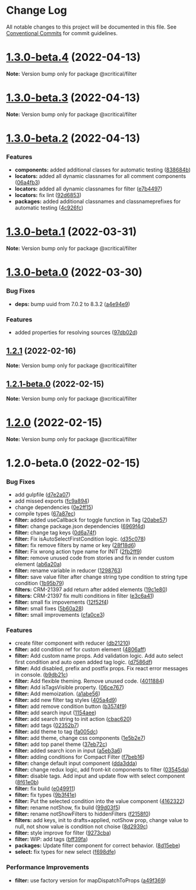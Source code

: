 # Change Log

All notable changes to this project will be documented in this file.
See [Conventional Commits](https://conventionalcommits.org) for commit guidelines.

# [1.3.0-beta.4](https://github.com/xcritical-software/xc-front-kit/compare/@xcritical/filter@1.3.0-beta.3...@xcritical/filter@1.3.0-beta.4) (2022-04-13)

**Note:** Version bump only for package @xcritical/filter





# [1.3.0-beta.3](https://github.com/xcritical-software/xc-front-kit/compare/@xcritical/filter@1.3.0-beta.2...@xcritical/filter@1.3.0-beta.3) (2022-04-13)

**Note:** Version bump only for package @xcritical/filter





# [1.3.0-beta.2](https://github.com/xcritical-software/xc-front-kit/compare/@xcritical/filter@1.3.0-beta.1...@xcritical/filter@1.3.0-beta.2) (2022-04-13)


### Features

* **components:** added additional classes for automatic testing ([838684b](https://github.com/xcritical-software/xc-front-kit/commit/838684b1e96cd2a9a40620e7a67cb49b78c594b1))
* **locators:** added all dynamic classnames for all comment components ([06a4fb3](https://github.com/xcritical-software/xc-front-kit/commit/06a4fb3bbb096fe51591df9622e37379215bc803))
* **locators:** added all dynamic classnames for filter ([e7b4497](https://github.com/xcritical-software/xc-front-kit/commit/e7b44970be494493f7a0dfa11518fa516e5d9b06))
* **locators:** fix lint ([92d6853](https://github.com/xcritical-software/xc-front-kit/commit/92d6853938e622b3453438b91f7c4e2151550aab))
* **packages:** added additional classnames and classnameprefixes for automatic testing ([4c926fc](https://github.com/xcritical-software/xc-front-kit/commit/4c926fc7439650c7f0a71bcda6c06a4810e41276))





# [1.3.0-beta.1](https://github.com/xcritical-software/xc-front-kit/compare/@xcritical/filter@1.3.0-beta.0...@xcritical/filter@1.3.0-beta.1) (2022-03-31)

**Note:** Version bump only for package @xcritical/filter





# [1.3.0-beta.0](https://github.com/xcritical-software/xc-front-kit/compare/@xcritical/filter@1.2.1...@xcritical/filter@1.3.0-beta.0) (2022-03-30)


### Bug Fixes

* **deps:** bump uuid from 7.0.2 to 8.3.2 ([a4e94e9](https://github.com/xcritical-software/xc-front-kit/commit/a4e94e9be176d1a03ec4a446d556e416b0ba200c))


### Features

* added properties for resolving sources ([97db02d](https://github.com/xcritical-software/xc-front-kit/commit/97db02d3db87f45c151befbdb3d6e43f44d66997))





## [1.2.1](https://github.com/xcritical-software/xc-front-kit/compare/@xcritical/filter@1.2.1-beta.0...@xcritical/filter@1.2.1) (2022-02-16)

**Note:** Version bump only for package @xcritical/filter





## [1.2.1-beta.0](https://github.com/xcritical-software/xc-front-kit/compare/@xcritical/filter@1.2.0...@xcritical/filter@1.2.1-beta.0) (2022-02-15)

**Note:** Version bump only for package @xcritical/filter





# [1.2.0](https://github.com/xcritical-software/xc-front-kit/compare/@xcritical/filter@1.2.0-beta.0...@xcritical/filter@1.2.0) (2022-02-15)

**Note:** Version bump only for package @xcritical/filter





# 1.2.0-beta.0 (2022-02-15)


### Bug Fixes

* add gulpfile ([d7e2a07](https://github.com/xcritical-software/xc-front-kit/commit/d7e2a07c20c6002f1f75c00e4433faf48964fa72))
* add missed exports ([fc9a894](https://github.com/xcritical-software/xc-front-kit/commit/fc9a894ad7c29fae1f4a69dfbbae0da76643fc7c))
* change dependencies ([0e2ff15](https://github.com/xcritical-software/xc-front-kit/commit/0e2ff156c514faefff5fbda8b446a28000cf662f))
* compile types ([67a87ec](https://github.com/xcritical-software/xc-front-kit/commit/67a87ecdec159e9f613a0836ee4189c508ef7f7e))
* **filter:** added useCallback for toggle function in Tag ([20abe57](https://github.com/xcritical-software/xc-front-kit/commit/20abe578cd8b8b4b1d994287145ab6181772f14d))
* **filter:** change package.json dependencies ([6969f4d](https://github.com/xcritical-software/xc-front-kit/commit/6969f4d4a1e14bb55dfda3204aeaa83b0f9ec98f))
* **filter:** change tag keys ([0d6a74f](https://github.com/xcritical-software/xc-front-kit/commit/0d6a74f4c97c3356f7adc82bc248fc95cbcdb685))
* **filter:** Fix isAutoSelectFirstCondition logic. ([d35c078](https://github.com/xcritical-software/xc-front-kit/commit/d35c078e88392ad873fb4a97a3f8b28cab52c790))
* **filter:** fix remove filters by name or key ([28f18d6](https://github.com/xcritical-software/xc-front-kit/commit/28f18d68307b087c428b735fab6ee30528a2522b))
* **filter:** Fix wrong action type name for INIT ([2fb2ff9](https://github.com/xcritical-software/xc-front-kit/commit/2fb2ff9d8043796412b9a05382f69fbc4e23e93e))
* **filter:** remove unused code from stories and fix in render custom element ([ab6a20a](https://github.com/xcritical-software/xc-front-kit/commit/ab6a20a1d1127a3dc2c706d31d9385ecd22e6c8f))
* **filter:** rename variable in reducer ([1298763](https://github.com/xcritical-software/xc-front-kit/commit/129876322bffa1653c080a5d157ecd6a1b32a6ab))
* **filter:** save value filter after change string type condition to string type condition ([1b95b79](https://github.com/xcritical-software/xc-front-kit/commit/1b95b792e253956f7df4c8428ec94577f4c4b08d))
* **filters:** CRM-21397 add return after added elements ([19c1e80](https://github.com/xcritical-software/xc-front-kit/commit/19c1e8042baab7bf347931071279247bbb8496d8))
* **filters:** CRM-21397 fix multi conditions in filter ([e3c6a41](https://github.com/xcritical-software/xc-front-kit/commit/e3c6a41247ab3f077955a0a034dfe92a67b3570c))
* **filter:** small fix impovements ([12f52f4](https://github.com/xcritical-software/xc-front-kit/commit/12f52f4fbbfe3191b4976c087291fb3317b31063))
* **filter:** small fixes ([5b60a28](https://github.com/xcritical-software/xc-front-kit/commit/5b60a283df1e07c3c3d361b33cf60211dd42f0ef))
* **filter:** small improvements ([cfa0ce3](https://github.com/xcritical-software/xc-front-kit/commit/cfa0ce38b20d53590216d08769279459eeb34314))


### Features

* create filter component with reducer ([db21210](https://github.com/xcritical-software/xc-front-kit/commit/db21210d901d44165c9e9779f4922ee4e9809215))
* **filter:** add condition ref for custom element ([4806aff](https://github.com/xcritical-software/xc-front-kit/commit/4806aff3d806330e49f095bb4e29d9753ab663b3))
* **filter:** Add custom name props. Add validation logic. Add auto select first condition and auto open added tag logic. ([d7586df](https://github.com/xcritical-software/xc-front-kit/commit/d7586dfcfa453b4455e66e6844ddbd65c0bb10b7))
* **filter:** Add disabled, prefix and postfix props. Fix react error messages in console. ([b9db21c](https://github.com/xcritical-software/xc-front-kit/commit/b9db21c6da797c5ab19ce2ff0d085a869334af0d))
* **filter:** Add flexible theming. Remove unused code. ([4011884](https://github.com/xcritical-software/xc-front-kit/commit/4011884ca59d3238a832ee43c65d2b053fce833e))
* **filter:** Add isTagsVisible property. ([06ce767](https://github.com/xcritical-software/xc-front-kit/commit/06ce767a619f6d6a1dbb9e6210d5c093d9dca839))
* **filter:** Add memoization. ([a1abe56](https://github.com/xcritical-software/xc-front-kit/commit/a1abe56dd89c16549fd06dc1d8cc72cbb56b4ea2))
* **filter:** add new filter tag styles ([405a4d9](https://github.com/xcritical-software/xc-front-kit/commit/405a4d989caea635f9dae2890112cfe2ece8a978))
* **filter:** add remove condition button ([b3574f9](https://github.com/xcritical-software/xc-front-kit/commit/b3574f922fdbdc1d6d173218d866c4639b0e38d4))
* **filter:** add search input ([1154aee](https://github.com/xcritical-software/xc-front-kit/commit/1154aeeafb87576f6be7aec0a37a53cb3a1bd4f9))
* **filter:** add search string to init action ([cbac620](https://github.com/xcritical-software/xc-front-kit/commit/cbac62069a56fa317ad20737f9d7a2373d6054a7))
* **filter:** add tags ([02352b7](https://github.com/xcritical-software/xc-front-kit/commit/02352b77b602824f7925659a24532a678230dc8d))
* **filter:** add theme to tag ([fa005dc](https://github.com/xcritical-software/xc-front-kit/commit/fa005dc26922fb843cf1d59eb2afc391eac43e37))
* **filter:** add theme, change css components ([1e5b2e7](https://github.com/xcritical-software/xc-front-kit/commit/1e5b2e7cd1d0bc0c04f7291c5505e1521cb9aaa4))
* **filter:** add top panel theme ([37eb72c](https://github.com/xcritical-software/xc-front-kit/commit/37eb72c3c3697f2189cafd9b2c3e3f27f689bdf1))
* **filter:** added search icon in input ([a5eb3a6](https://github.com/xcritical-software/xc-front-kit/commit/a5eb3a64bce6a7d18bed4399f2d619498fcd5b3e))
* **filter:** adding conditions for Compact Filter ([f7beb16](https://github.com/xcritical-software/xc-front-kit/commit/f7beb16290e78fc35f09ea25e3a684df3d200dfa))
* **filter:** change default input component ([dda3dda](https://github.com/xcritical-software/xc-front-kit/commit/dda3dda6e718d15dbbc2e739d18f89bc89151902))
* **filter:** change redux logic, add front-kit components to filter ([03545da](https://github.com/xcritical-software/xc-front-kit/commit/03545da65e7d881bf80c3b1c87f7bd671e88330f))
* **filter:** disable tags. Add input and update flow with select component ([8f61e0b](https://github.com/xcritical-software/xc-front-kit/commit/8f61e0bc5b0b44eded4730fc2f71d2477f2e3714))
* **filter:** fix build ([e049911](https://github.com/xcritical-software/xc-front-kit/commit/e049911c8ed09dd91a6bf0c261b224c745e77b39))
* **filter:** fix types ([9b3f41e](https://github.com/xcritical-software/xc-front-kit/commit/9b3f41e11dffb6b0ee5984f7a509f9d1f2b99cbd))
* **filter:** Put the selected condition into the value component ([4162322](https://github.com/xcritical-software/xc-front-kit/commit/4162322514dab9b003a8eb2c29dc8a1d9c498066))
* **filter:** rename notShow, fix build ([99d03f5](https://github.com/xcritical-software/xc-front-kit/commit/99d03f5a4a682ba648e7a33fe1fd6ff056bb5dab))
* **filter:** rename notShowFilters to hiddenFilters ([f2158f0](https://github.com/xcritical-software/xc-front-kit/commit/f2158f0ed9bca948ae73a13f272450a15bf3c618))
* **filters:** add keys, init to drafts+applied, notShow prop, change value to null, not show value is condition not choise ([8d2939c](https://github.com/xcritical-software/xc-front-kit/commit/8d2939c8f30eb7825102050e921661d98e7ef96a))
* **filter:** style improve for filter ([9273cba](https://github.com/xcritical-software/xc-front-kit/commit/9273cba9315f1ea7a90d6c7ed8ae672222460edb))
* **filter:** WIP: add tags ([bff39fa](https://github.com/xcritical-software/xc-front-kit/commit/bff39fa23152cff930bd147c047a846e46bee155))
* **packages:** Update filter component for correct behavior. ([8d15ebe](https://github.com/xcritical-software/xc-front-kit/commit/8d15ebe769b0f610a986eeba6e8bf91a237d0ea5))
* **select:** fix types for new select ([f698dfe](https://github.com/xcritical-software/xc-front-kit/commit/f698dfeeda4cb08eb6e2f297d41cbcf70585de20))


### Performance Improvements

* **filter:** use factory version for mapDispatchToProps ([a49f369](https://github.com/xcritical-software/xc-front-kit/commit/a49f3694046b61cdf8180cf79da599b4803c2228))
